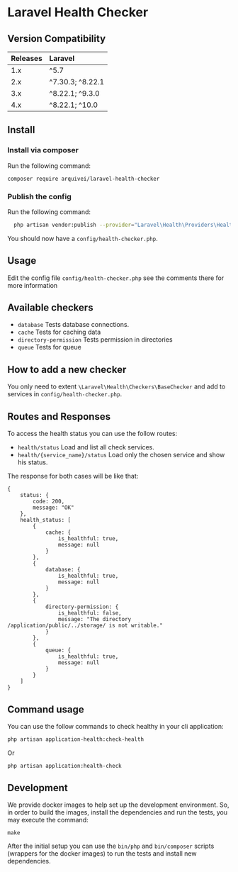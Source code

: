 # Laravel Health Checker

## Version Compatibility

| Releases | Laravel          |
|:---------|:-----------------|
| 1.x      | ^5.7             |
| 2.x      | ^7.30.3; ^8.22.1 |
| 3.x      | ^8.22.1; ^9.3.0  |
| 4.x      | ^8.22.1; ^10.0   |

## Install

### Install via composer
Run the following command:
```shell script
composer require arquivei/laravel-health-checker
```

### Publish the config
Run the following command:
```bash
  php artisan vendor:publish --provider="Laravel\Health\Providers\HealthServiceProvider"
```
You should now have a `config/health-checker.php`.

## Usage
Edit the config file `config/health-checker.php` see the comments there for more information

## Available checkers
- `database` Tests database connections.
- `cache` Tests for caching data
- `directory-permission` Tests permission in directories
- `queue` Tests for queue

## How to add a new checker
You only need to extent `\Laravel\Health\Checkers\BaseChecker` and add to services in `config/health-checker.php`.

## Routes and Responses

To access the health status you can use the follow routes:

- `health/status` Load and list all check services.
- `health/{service_name}/status` Load only the chosen service and show his status. 

The response for both cases will be like that:

```
{
    status: {
        code: 200,
        message: "OK"
    },
    health_status: [
        {
            cache: {
                is_healthful: true,
                message: null
            }
        },
        {
            database: {
                is_healthful: true,
                message: null
            }
        },
        {
            directory-permission: {
                is_healthful: false,
                message: "The directory /application/public/../storage/ is not writable."
            }
        },
        {
            queue: {
                is_healthful: true,
                message: null
            }
        }
    ]
}
```

## Command usage

You can use the follow commands to check healthy in your cli application:

```sh
php artisan application-health:check-health
```
Or

```sh
php artisan application:health-check
```

## Development

We provide docker images to help set up the development environment. 
So, in order to build the images, install the dependencies and run the
tests, you may execute the command:

```shell
make
```

After the initial setup you can use the `bin/php` and `bin/composer` 
scripts (wrappers for the docker images) to run the tests and install
new dependencies.
